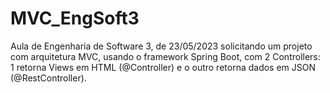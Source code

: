 # MVC_EngSoft3
Aula de Engenharia de Software 3, de 23/05/2023 solicitando um projeto com arquitetura MVC, usando o framework Spring Boot, com 2 Controllers: 1 retorna Views em HTML (@Controller) e o outro retorna dados em JSON (@RestController).
